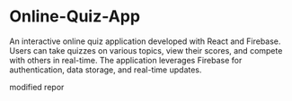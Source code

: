 # Online-Quiz-App
An interactive online quiz application developed with React and Firebase. Users can take quizzes on various topics, view their scores, and compete with others in real-time. The application leverages Firebase for authentication, data storage, and real-time updates.


modified repor
